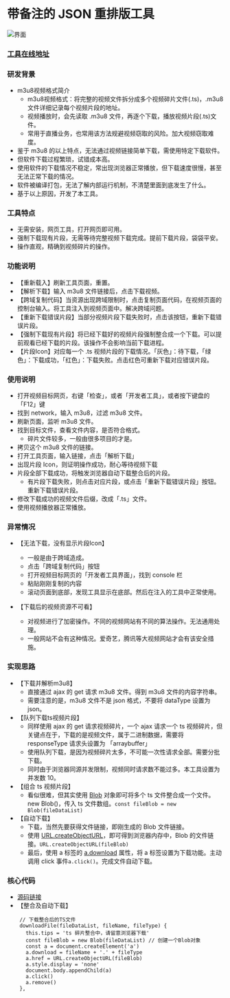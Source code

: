 # 带备注的 JSON 重排版工具
![界面](http://upyun.luckly-mjw.cn/Assets/m3u8-download/01.jpeg)
### [工具在线地址](http://blog.luckly-mjw.cn/tool-show/m3u8-downloader/index.html)

### 研发背景
- m3u8视频格式简介
    - m3u8视频格式：将完整的视频文件拆分成多个视频碎片文件(.ts)，.m3u8 文件详细记录每个视频片段的地址。
    - 视频播放时，会先读取 .m3u8 文件，再逐个下载，播放视频片段(.ts)文件。
    - 常用于直播业务，也常用该方法规避视频窃取的风险。加大视频窃取难度。
- 鉴于 m3u8 的以上特点，无法通过视频链接简单下载，需使用特定下载软件。
- 但软件下载过程繁琐，试错成本高。
- 使用软件的下载情况不稳定，常出现浏览器正常播放，但下载速度很慢，甚至无法正常下载的情况。
- 软件被编译打包，无法了解内部运行机制，不清楚里面到底发生了什么。
- 基于以上原因，开发了本工具。

### 工具特点
- 无需安装，网页工具，打开网页即可用。
- 强制下载现有片段，无需等待完整视频下载完成。提前下载片段，袋袋平安。
- 操作直观，精确到视频碎片的操作。

### 功能说明
- 【重新载入】刷新工具页面，重置。
- 【解析下载】输入 m3u8 文件链接后，点击下载视频。
- 【跨域复制代码】当资源出现跨域限制时，点击复制页面代码，在视频页面的控制台输入。将工具注入到视频页面中。解决跨域问题。
- 【重新下载错误片段】当部分视频片段下载失败时，点击该按钮，重新下载错误片段。
- 【强制下载现有片段】将已经下载好的视频片段强制整合成一个下载。可以提前观看已经下载的片段。该操作不会影响当前下载进程。
- 【片段Icon】对应每一个 .ts 视频片段的下载情况。「灰色」：待下载，「绿色」：下载成功，「红色」：下载失败。点击红色可重新下载对应错误片段。

### 使用说明
- 打开视频目标网页，右键「检查」，或者「开发者工具」，或者按下键盘的「F12」键
- 找到 network，输入 m3u8，过滤 m3u8 文件。
- 刷新页面，监听 m3u8 文件。
- 找到目标文件，查看文件内容，是否符合格式。
    - 碎片文件较多，一般由很多项目的才是。
- 拷贝这个 m3u8 文件的链接。
- 打开工具页面，输入链接，点击「解析下载」
- 出现片段 Icon，则证明操作成功，耐心等待视频下载
- 片段全部下载成功，将触发浏览器自动下载整合后的片段。
    - 有片段下载失败，则点击对应片段，或点击「重新下载错误片段」按钮。重新下载错误片段。
- 修改下载成功的视频文件后缀，改成「.ts」文件。
- 使用视频播放器正常播放。

### 异常情况
- 【无法下载，没有显示片段Icon】
    - 一般是由于跨域造成。
    - 点击「跨域复制代码」按钮
    - 打开视频目标网页的「开发者工具界面」，找到 console 栏
    - 粘贴刚刚复制的内容
    - 滚动页面到底部，发现工具显示在底部。然后在注入的工具中正常使用。

- 【下载后的视频资源不可看】
    - 对视频进行了加密操作。不同的视频网站有不同的算法操作。无法通用处理。
    - 一般网站不会有这种情况。爱奇艺，腾讯等大视频网站才会有该安全措施。

### 实现思路
- 【下载并解析m3u8】
    - 直接通过 ajax 的 get 请求 m3u8 文件。得到 m3u8 文件的内容字符串。
    - 需要注意的是，m3u8 文件不是 json 格式，不要将 dataType 设置为 json。
- 【队列下载ts视频片段】
    - 同样使用 ajax 的 get 请求视频碎片，一个 ajax 请求一个 ts 视频碎片，但关键点在于，下载的是视频文件，属于二进制数据，需要将 responseType 请求头设置为 「arraybuffer」
    - 使用队列下载，是因为视频碎片太多，不可能一次性请求全部。需要分批下载。
    - 同时由于浏览器同源并发限制，视频同时请求数不能过多。本工具设置为并发数 10。
- 【组合 ts 视频片段】
    - 看似很难，但其实使用 [Blob](https://developer.mozilla.org/zh-CN/docs/Web/API/Blob) 对象即可将多个 ts 文件整合成一个文件。new Blob()，传入 ts 文件数组。```const fileBlob = new Blob(fileDataList) ```
- 【自动下载】
    - 下载，当然先要获得文件链接，即刚生成的 Blob 文件链接。
    - 使用 [URL.createObjectURL](https://developer.mozilla.org/zh-CN/docs/Web/API/URL/createObjectURL)，即可得到浏览器内存中，Blob 的文件链接。```URL.createObjectURL(fileBlob)```
    - 最后，使用 a 标签的 [a.download](https://developer.mozilla.org/zh-CN/docs/Web/HTML/Element/a) 属性，将 a 标签设置为下载功能。主动调用 click 事件```a.click()```。完成文件自动下载。

### 核心代码
- [源码链接]()
- 【整合及自动下载】
```
    // 下载整合后的TS文件
    downloadFile(fileDataList, fileName, fileType) {
      this.tips = 'ts 碎片整合中，请留意浏览器下载'
      const fileBlob = new Blob(fileDataList) // 创建一个Blob对象
      const a = document.createElement('a')
      a.download = fileName + '.' + fileType
      a.href = URL.createObjectURL(fileBlob)
      a.style.display = 'none'
      document.body.appendChild(a)
      a.click()
      a.remove()
    },
```















































